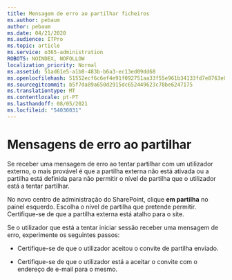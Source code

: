 ```yaml
---
title: Mensagem de erro ao partilhar ficheiros
ms.author: pebaum
author: pebaum
ms.date: 04/21/2020
ms.audience: ITPro
ms.topic: article
ms.service: o365-administration
ROBOTS: NOINDEX, NOFOLLOW
localization_priority: Normal
ms.assetid: 51ad61e5-a1b8-483b-b6a3-ec13ed09dd68
ms.openlocfilehash: 51552ecf6c6ef4e91f092751aa33f55e961b34133fd7e8763e84f1a2c894d5a9
ms.sourcegitcommit: b5f7da89a650d2915dc652449623c78be6247175
ms.translationtype: MT
ms.contentlocale: pt-PT
ms.lasthandoff: 08/05/2021
ms.locfileid: "54030031"
---
```

# <a name="error-messages-when-sharing"></a>Mensagens de erro ao partilhar

Se receber uma mensagem de erro ao tentar partilhar com um utilizador externo, o mais provável é que a partilha externa não está ativada ou a partilha está definida para não permitir o nível de partilha que o utilizador está a tentar partilhar.
  
No novo centro de administração do SharePoint, clique **em partilha** no painel esquerdo. Escolha o nível de partilha que pretende permitir. Certifique-se de que a partilha externa está atalho para o site. 
  
Se o utilizador que está a tentar iniciar sessão receber uma mensagem de erro, experimente os seguintes passos:
  
- Certifique-se de que o utilizador aceitou o convite de partilha enviado.
    
- Certifique-se de que o utilizador está a aceitar o convite com o endereço de e-mail para o mesmo.
    

